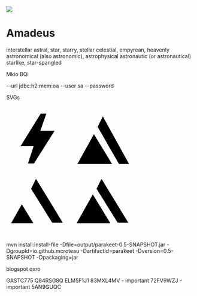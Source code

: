 ﻿<img src="https://amadeus.social/o/images/icon.png"/>

# Amadeus

interstellar
astral, star, starry, stellar
celestial, empyrean, heavenly
astronomical (also astronomic), astrophysical
astronautic (or astronautical)
starlike, star-spangled


Mkio
BQi

<bean depends-on="dataSource" class="org.springframework.beans.factory.config.MethodInvokingBean">
    <property name="targetClass" value="org.hsqldb.util.DatabaseManagerSwing" />
    <property name="targetMethod" value="main" />
    <property name="arguments">
        <list>
            <value>--url</value>
            <!-- <value>jdbc:hsqldb:memory:oa</value> -->
            <value>jdbc:h2:mem:oa</value>
            <value>--user</value>
            <value>sa</value>
            <value>--password</value>
            <value></value>
        </list>
    </property>
</bean>

SVGs

<svg id="amadeus-logo" xmlns="http://www.w3.org/2000/svg" viewBox="0 0 171 171" width="171" height="171">
    <path d="M73 108L38 108L92 21L107 21L91 67L129 67L74 154L58 154L73 108Z"/>
</svg>
<svg xmlns="http://www.w3.org/2000/svg" viewBox="0 0 171 171" width="171" height="171">
    <path d="M107.63 155.5L59.18 76.1L15 155.5L107.65 155.5" />
    <path d="M126.15 155.5L153 155.5L83.05 28.62L69.17 56.21L126.15 155.5Z" />
</svg>
<svg id="amadeus-logo" xmlns="http://www.w3.org/2000/svg" viewBox="0 0 171 171" width="171" height="171">
    <path id="Shape 8 copy" class="shp1" d="M13.79 139.61L72.33 139.61L41.48 88.98L13 139.61L13.79 139.61Z" />
    <path id="Shape 8" class="shp1" d="M122.63 138.32L151 138.32L80.07 22.24L78.78 22.24L66.26 47.68L122.63 138.32Z" />
</svg>
<svg id="amadeus-logo" xmlns="http://www.w3.org/2000/svg" viewBox="0 0 171 171" width="171" height="171">
<path d="M14.2 139.61L103 139.61L56.2 62.82L13 139.61L14.2 139.61Z" />
<path d="M122.63 138.32L151 138.32L80.07 22.24L78.78 22.24L66.26 47.68L122.63 138.32Z" />
</svg>
                
                
mvn install:install-file -Dfile=output/parakeet-0.5-SNAPSHOT.jar -DgroupId=io.github.mcroteau -DartifactId=parakeet -Dversion=0.5-SNAPSHOT -Dpackaging=jar

blogspot qxro

GASTC775
Q84RSG8Q
ELM5F1J1
83MXL4MV - important
72FV9WZJ - important
5AN9GUQC